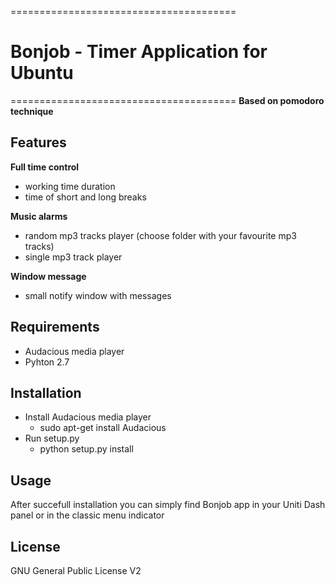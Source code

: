 =======================================
# Bonjob - Timer Application for Ubuntu
=======================================
**Based on pomodoro technique**

## Features

**Full time control**
* working time duration
* time of short and long breaks

**Music alarms**
* random mp3 tracks player (choose folder with your favourite mp3 tracks)
* single mp3 track player

**Window message**
* small notify window with messages

## Requirements

- Audacious media player
- Pyhton 2.7

## Installation

* Install Audacious media player
    * sudo apt-get install Audacious
* Run setup.py
    * python setup.py install

## Usage

After succefull installation you can simply find Bonjob app in your Uniti Dash panel or in the classic menu indicator

## License

GNU General Public License V2
